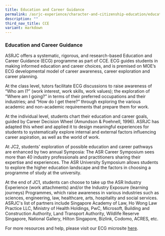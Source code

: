 ```yaml
---
title: Education and Career Guidance
permalink: /asrjc-experience/character-and-citizenship-education/education-and-career-guidance/
description: ""
third_nav_title: CCE
variant: markdown
---
```

### Education and Career Guidance

ASRJC offers a systematic, rigorous, and research-based Education and Career Guidance (ECG) programme as part of CCE. ECG guides students in making informed education and career choices, and is premised on MOE’s ECG developmental model of career awareness, career exploration and career planning.

At the class level, tutors facilitate ECG discussions to raise awareness of “Who am I?” (work interest, work skills, work values); the exploration of “Where am I going?” in terms of their preferred occupations and their industries; and “How do I get there?” through exploring the various academic and non-academic requirements that prepare them for work.

At the individual level, students chart their education and career goals, guided by Career Decision Wheel (Amundson & Poehnell, 1996). ASRJC has adapted this wheel and applied it to design meaningful experiences for students to systematically explore internal and external factors influencing career aspiration, as well as the world of work.

At JC2, students' exploration of possible education and career pathways are enhanced by two annual Symposia: The ASR Career Symposium sees more than 40 industry professionals and practitioners sharing their expertise and experiences. The ASR University Symposium allows students to explore the higher education landscape and the factors in choosing a programme of study at the university.

At the end of JC1, students can choose to take up the ASR Industry Experience (work attachments) and/or the Industry Exposure (learning journeys) Programmes, which raise awareness in various industries such as sciences, engineering, law, healthcare, arts, hospitality and social services. ASRJC's list of partners include Singapore Academy of Law, Ho Wong Law Practice LLC, Ministry of Health Holdings, PwC, Microsoft, Building and Construction Authority, Land Transport Authority, Wildlife Reserve Singapore, National Gallery, Hilton Singapore, Bizlink, Codomo, ACRES, etc.

For more resources and help, please visit our ECG microsite [here](https://sites.google.com/view/asrecg/home).